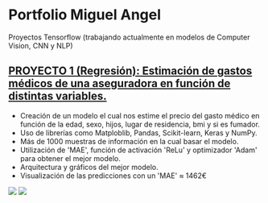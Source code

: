 # Portfolio Miguel Angel
 Proyectos Tensorflow (trabajando actualmente en modelos de Computer Vision, CNN y NLP)
## [PROYECTO 1 (Regresión): Estimación de gastos médicos de una aseguradora en función de distintas variables.](https://github.com/Miqquelangel/Proyecto-1-Regression)
* Creación de un modelo el cual nos estime el precio del gasto médico en función de la edad, sexo, hijos, lugar de residencia, bmi y si es fumador.
* Uso de librerías como Matploblib, Pandas, Scikit-learn, Keras y NumPy.
* Más de 1000 muestras de información en la cual basar el modelo.
* Utilización de 'MAE', función de activación 'ReLu' y optimizador 'Adam' para obtener el mejor modelo.
* Arquitectura y gráficos del mejor modelo.
* Visualización de las predicciones con un 'MAE' ≈ 1462€ 

![](https://github.com/Miqquelangel/j/blob/main/images/descarga%20(1).png)
![](https://github.com/Miqquelangel/j/blob/main/images/descarga.png)
